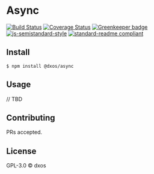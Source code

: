 # Async

[![Build Status](https://travis-ci.com/dxos/async.svg?branch=master)](https://travis-ci.com/dxos/async)
[![Coverage Status](https://coveralls.io/repos/github/dxos/async/badge.svg?branch=master)](https://coveralls.io/github/dxos/async?branch=master)
[![Greenkeeper badge](https://badges.greenkeeper.io/dxos/async.svg)](https://greenkeeper.io/)
[![js-semistandard-style](https://img.shields.io/badge/code%20style-semistandard-brightgreen.svg?style=flat-square)](https://github.com/standard/semistandard)
[![standard-readme compliant](https://img.shields.io/badge/readme%20style-standard-brightgreen.svg?style=flat-square)](https://github.com/RichardLitt/standard-readme)

## Install

```
$ npm install @dxos/async
```

## Usage

// TBD

## Contributing

PRs accepted.

## License

GPL-3.0 © dxos
